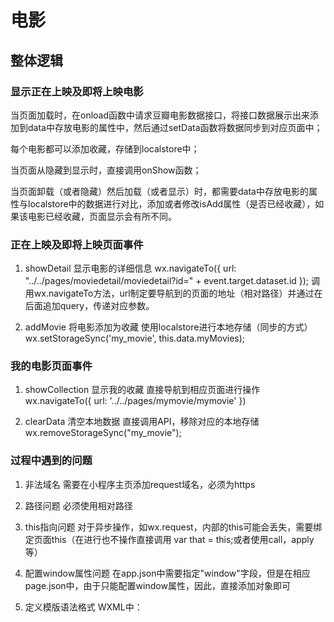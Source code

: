 # 电影

## 整体逻辑

### 显示正在上映及即将上映电影

  当页面加载时，在onload函数中请求豆瓣电影数据接口，将接口数据展示出来添加到data中存放电影的属性中，然后通过setData函数将数据同步到对应页面中；
  
  每个电影都可以添加收藏，存储到localstore中；

  当页面从隐藏到显示时，直接调用onShow函数；
  
  当页面卸载（或者隐藏）然后加载（或者显示）时，都需要data中存放电影的属性与localstore中的数据进行对比，添加或者修改isAdd属性（是否已经收藏），如果该电影已经收藏，页面显示会有所不同。

### 正在上映及即将上映页面事件

1. showDetail 显示电影的详细信息
    wx.navigateTo({
      url: "../../pages/moviedetail/moviedetail?id=" + event.target.dataset.id
    });
    调用wx.navigateTo方法，url制定要导航到的页面的地址（相对路径）并通过在后面追加query，传递对应参数。

2. addMovie 将电影添加为收藏
    使用localstore进行本地存储（同步的方式）
    wx.setStorageSync('my_movie', this.data.myMovies);

### 我的电影页面事件

1. showCollection 显示我的收藏
    直接导航到相应页面进行操作
    wx.navigateTo({
      url: '../../pages/mymovie/mymovie'
    })

2. clearData 清空本地数据
    直接调用API，移除对应的本地存储
    wx.removeStorageSync("my_movie");

### 过程中遇到的问题

1. 非法域名
    需要在小程序主页添加request域名，必须为https

2. 路径问题
    必须使用相对路径

3. this指向问题
    对于异步操作，如wx.request，内部的this可能会丢失，需要绑定页面this（在进行也不操作直接调用 var that = this;或者使用call，apply等）

4. 配置window属性问题
    在app.json中需要指定"window"字段，但是在相应page.json中，由于只能配置window属性，因此，直接添加对象即可

5. 定义模版语法格式
    WXML中：
    <!--引入模版-->
      <import src="../intheaters/intheaters.wxml" />
    <!--渲染模版-->
      <template is="movieList" data="{{inTheaterMovie}}" />

    WXSS中：
    @import "../intheaters/intheaters.wxss";






  

